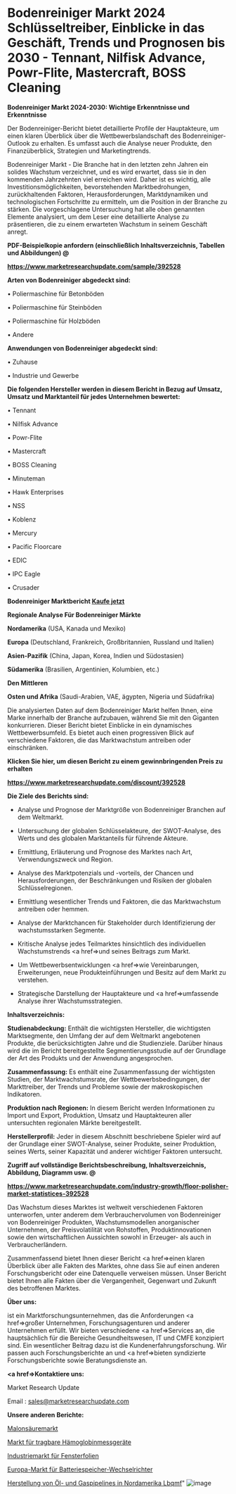 # Bodenreiniger Markt 2024 Schlüsseltreiber, Einblicke in das Geschäft, Trends und Prognosen bis 2030 - Tennant, Nilfisk Advance, Powr-Flite, Mastercraft, BOSS Cleaning

<strong>Bodenreiniger Markt 2024-2030: Wichtige Erkenntnisse und Erkenntnisse</strong>

Der Bodenreiniger-Bericht bietet detaillierte Profile der Hauptakteure, um einen klaren Überblick über die Wettbewerbslandschaft des Bodenreiniger-Outlook zu erhalten. Es umfasst auch die Analyse neuer Produkte, den Finanzüberblick, Strategien und Marketingtrends.

Bodenreiniger Markt - Die Branche hat in den letzten zehn Jahren ein solides Wachstum verzeichnet, und es wird erwartet, dass sie in den kommenden Jahrzehnten viel erreichen wird. Daher ist es wichtig, alle Investitionsmöglichkeiten, bevorstehenden Marktbedrohungen, zurückhaltenden Faktoren, Herausforderungen, Marktdynamiken und technologischen Fortschritte zu ermitteln, um die Position in der Branche zu stärken. Die vorgeschlagene Untersuchung hat alle oben genannten Elemente analysiert, um dem Leser eine detaillierte Analyse zu präsentieren, die zu einem erwarteten Wachstum in seinem Geschäft anregt.



<strong><b>PDF-Beispielkopie anfordern (einschließlich Inhaltsverzeichnis, Tabellen und Abbildungen) @ </b></strong>

<strong><a href=https://www.marketresearchupdate.com/sample/392528>

<strong>https://www.marketresearchupdate.com/sample/392528</u></a></strong></strong>



<strong>Arten von Bodenreiniger abgedeckt sind:</strong>

• Poliermaschine für Betonböden

• Poliermaschine für Steinböden

• Poliermaschine für Holzböden

• Andere



<strong>Anwendungen von Bodenreiniger abgedeckt sind:</strong>

• Zuhause

• Industrie und Gewerbe



<strong>Die folgenden Hersteller werden in diesem Bericht in Bezug auf Umsatz, Umsatz und Marktanteil für jedes Unternehmen bewertet:</strong>

• Tennant

• Nilfisk Advance

• Powr-Flite

• Mastercraft

• BOSS Cleaning

• Minuteman

• Hawk Enterprises

• NSS

• Koblenz

• Mercury

• Pacific Floorcare

• EDIC

• IPC Eagle

• Crusader



<strong>Bodenreiniger Marktbericht <a href=https://www.marketresearchupdate.com/buynow/392528>Kaufe jetzt</a></strong>



<strong>Regionale Analyse Für Bodenreiniger Märkte</strong>



<strong>Nordamerika</strong> (USA, Kanada und Mexiko)



<strong>Europa</strong> (Deutschland, Frankreich, Großbritannien, Russland und Italien)



<strong>Asien-Pazifik</strong> (China, Japan, Korea, Indien und Südostasien)



<strong>Südamerika</strong> (Brasilien, Argentinien, Kolumbien, etc.)



<strong>Den Mittleren</strong> 

<strong>Osten und Afrika</strong> (Saudi-Arabien, VAE, ägypten, Nigeria und Südafrika)

Die analysierten Daten auf dem Bodenreiniger Markt helfen Ihnen, eine Marke innerhalb der Branche aufzubauen, während Sie mit den Giganten konkurrieren. Dieser Bericht bietet Einblicke in ein dynamisches Wettbewerbsumfeld. Es bietet auch einen progressiven Blick auf verschiedene Faktoren, die das Marktwachstum antreiben oder einschränken.



<strong>Klicken Sie hier, um diesen Bericht zu einem gewinnbringenden Preis zu erhalten
</strong>

<strong><a href=https://www.marketresearchupdate.com/discount/392528>https://www.marketresearchupdate.com/discount/392528</b></u></strong></a>



<strong>Die Ziele des Berichts sind:</strong>

- Analyse und Prognose der Marktgröße von Bodenreiniger Branchen auf dem Weltmarkt.

- Untersuchung der globalen Schlüsselakteure, der SWOT-Analyse, des Werts und des globalen Marktanteils für führende Akteure.

- Ermittlung, Erläuterung und Prognose des Marktes nach Art, Verwendungszweck und Region.

- Analyse des Marktpotenzials und -vorteils, der Chancen und Herausforderungen, der Beschränkungen und Risiken der globalen Schlüsselregionen.

- Ermittlung wesentlicher Trends und Faktoren, die das Marktwachstum antreiben oder hemmen.

- Analyse der Marktchancen für Stakeholder durch Identifizierung der wachstumsstarken Segmente.

- Kritische Analyse jedes Teilmarktes hinsichtlich des individuellen Wachstumstrends <a href=>und</a> seines Beitrags zum Markt.

- Um Wettbewerbsentwicklungen <a href=>wie</a> Vereinbarungen, Erweiterungen, neue Produkteinführungen und Besitz auf dem Markt zu verstehen.

- Strategische Darstellung der Hauptakteure und <a href=>umfas</a>sende Analyse ihrer Wachstumsstrategien.



<strong>Inhaltsverzeichnis:</strong>



<strong>Studienabdeckung:</strong> Enthält die wichtigsten Hersteller, die wichtigsten Marktsegmente, den Umfang der auf dem Weltmarkt angebotenen Produkte, die berücksichtigten Jahre und die Studienziele. Darüber hinaus wird die im Bericht bereitgestellte Segmentierungsstudie auf der Grundlage der Art des Produkts und der Anwendung angesprochen.



<strong>Zusammenfassung:</strong> Es enthält eine Zusammenfassung der wichtigsten Studien, der Marktwachstumsrate, der Wettbewerbsbedingungen, der Markttreiber, der Trends und Probleme sowie der makroskopischen Indikatoren.



<strong>Produktion nach Regionen:</strong> In diesem Bericht werden Informationen zu Import und Export, Produktion, Umsatz und Hauptakteuren aller untersuchten regionalen Märkte bereitgestellt.



<strong>Herstellerprofil:</strong> Jeder in diesem Abschnitt beschriebene Spieler wird auf der Grundlage einer SWOT-Analyse, seiner Produkte, seiner Produktion, seines Werts, seiner Kapazität und anderer wichtiger Faktoren untersucht.



<strong><b>Zugriff auf vollständige Berichtsbeschreibung, Inhaltsverzeichnis, Abbildung, Diagramm usw. @ </b></strong>

<strong><a href=https://www.marketresearchupdate.com/industry-growth/floor-polisher-market-statistices-392528>https://www.marketresearchupdate.com/industry-growth/floor-polisher-market-statistices-392528</a></strong>

Das Wachstum dieses Marktes ist weltweit verschiedenen Faktoren unterworfen, unter anderem dem Verbrauchervolumen von Bodenreiniger von Bodenreiniger Produkten, Wachstumsmodellen anorganischer Unternehmen, der Preisvolatilität von Rohstoffen, Produktinnovationen sowie den wirtschaftlichen Aussichten sowohl in Erzeuger- als auch in Verbraucherländern.

Zusammenfassend bietet Ihnen dieser Bericht <a href=>einen</a> klaren Überblick über alle Fakten des Marktes, ohne dass Sie auf einen anderen Forschungsbericht oder eine Datenquelle verweisen müssen. Unser Bericht bietet Ihnen alle Fakten über die Vergangenheit, Gegenwart und Zukunft des betroffenen Marktes.



<strong>Über uns:</strong>

 ist ein Marktforschungsunternehmen, das die Anforderungen <a href=>großer</a> Unternehmen, Forschungsagenturen und anderer Unternehmen erfüllt. Wir bieten verschiedene <a href=>Services</a> an, die hauptsächlich für die Bereiche Gesundheitswesen, IT und CMFE konzipiert sind. Ein wesentlicher Beitrag dazu ist die Kundenerfahrungsforschung. Wir passen auch Forschungsberichte an und <a href=>bieten</a> syndizierte Forschungsberichte sowie Beratungsdienste an.



<strong><a href=>Kontaktiere uns:</a></strong>

Market Research Update

Email : sales@marketresearchupdate.com



<strong>Unsere anderen Berichte:</strong>

<a href=https://www.linkedin.com/pulse/malonic-acid-market-current-business-trends-growth-opportunities>Malonsäuremarkt</a>

<a href=https://www.linkedin.com/pulse/portable-hemoglobin-meter-market-2023>Markt für tragbare Hämoglobinmessgeräte</a>

<a href=https://www.linkedin.com/pulse/window-film-industrial-market-size-industry>Industriemarkt für Fensterfolien</a>

<a href=https://www.linkedin.com/pulse/europe-battery-storage-inverter-market-2023>Europa-Markt für Batteriespeicher-Wechselrichter</a>

<a href=https://www.linkedin.com/pulse/north-america-oil-gas-pipeline-fabrication-lbqmf/>Herstellung von Öl- und Gaspipelines in Nordamerika Lbqmf</a>"
![image](https://github.com/Gayatrikarjule/Market-Analysis-361/assets/97346546/add4c92f-f9bb-4cd1-b545-2a4b33c24760)
